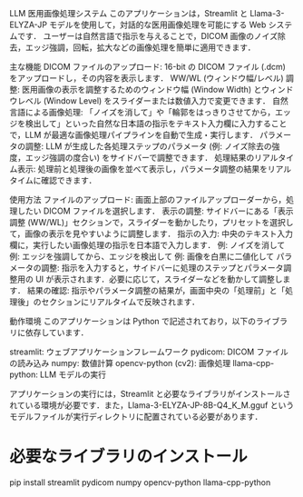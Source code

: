 LLM 医用画像処理システム
このアプリケーションは，Streamlit と Llama-3-ELYZA-JP モデルを使用して，対話的な医用画像処理を可能にする Web システムです．
ユーザーは自然言語で指示を与えることで，DICOM 画像のノイズ除去，エッジ強調，回転，拡大などの画像処理を簡単に適用できます．

主な機能
DICOM ファイルのアップロード: 16-bit の DICOM ファイル (.dcm) をアップロードし，その内容を表示します．
WW/WL (ウィンドウ幅/レベル) 調整: 医用画像の表示を調整するためのウィンドウ幅 (Window Width) とウィンドウレベル (Window Level) をスライダーまたは数値入力で変更できます．
自然言語による画像処理: 「ノイズを消して」や「輪郭をはっきりさせてから，エッジを検出して」といった自然な日本語の指示をテキスト入力欄に入力することで，LLM が最適な画像処理パイプラインを自動で生成・実行します．
パラメータの調整: LLM が生成した各処理ステップのパラメータ (例: ノイズ除去の強度，エッジ強調の度合い) をサイドバーで調整できます．
処理結果のリアルタイム表示: 処理前と処理後の画像を並べて表示し，パラメータ調整の結果をリアルタイムに確認できます．

使用方法
ファイルのアップロード: 画面上部のファイルアップローダーから，処理したい DICOM ファイルを選択します．
表示の調整: サイドバーにある「表示調整 (WW/WL)」セクションで，スライダーを動かしたり，プリセットを選択して，画像の表示を見やすいように調整します．
指示の入力: 中央のテキスト入力欄に，実行したい画像処理の指示を日本語で入力します．
例: ノイズを消して
例: エッジを強調してから、エッジを検出して
例: 画像を白黒に二値化して
パラメータの調整: 指示を入力すると，サイドバーに処理のステップとパラメータ調整用の UI が表示されます．必要に応じて，スライダーなどを動かして調整します．
結果の確認: 指示やパラメータ調整の結果が，画面中央の「処理前」と「処理後」のセクションにリアルタイムで反映されます．

動作環境
このアプリケーションは Python で記述されており，以下のライブラリに依存しています．

streamlit: ウェブアプリケーションフレームワーク
pydicom: DICOM ファイルの読み込み
numpy: 数値計算
opencv-python (cv2): 画像処理
llama-cpp-python: LLM モデルの実行

アプリケーションの実行には，Streamlit と必要なライブラリがインストールされている環境が必要です．また，Llama-3-ELYZA-JP-8B-Q4_K_M.gguf というモデルファイルが実行ディレクトリに配置されている必要があります．

# 必要なライブラリのインストール
pip install streamlit pydicom numpy opencv-python llama-cpp-python
